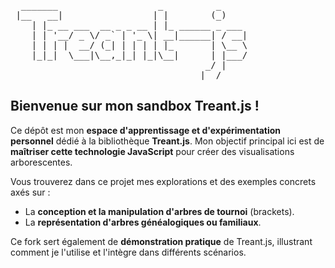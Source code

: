 <pre>
  _______                   _          _     
 |__   __|                 | |        (_)    
    | |_ __ ___  __ _ _ __ | |_ ______ _ ___ 
    | | '__/ _ \/ _` | '_ \| __|______| / __|
    | | | |  __/ (_| | | | | |_       | \__ \
    |_|_|  \___|\__,_|_| |_|\__|      | |___/
                                     _/ |    
                                    |__/     
</pre>

## **Bienvenue sur mon sandbox Treant.js \!**

Ce dépôt est mon **espace d'apprentissage et d'expérimentation personnel** dédié à la bibliothèque **Treant.js**. Mon objectif principal ici est de **maîtriser cette technologie JavaScript** pour créer des visualisations arborescentes.

Vous trouverez dans ce projet mes explorations et des exemples concrets axés sur :

  * La **conception et la manipulation d'arbres de tournoi** (brackets).
  * La **représentation d'arbres généalogiques ou familiaux**.

Ce fork sert également de **démonstration pratique** de Treant.js, illustrant comment je l'utilise et l'intègre dans différents scénarios.
